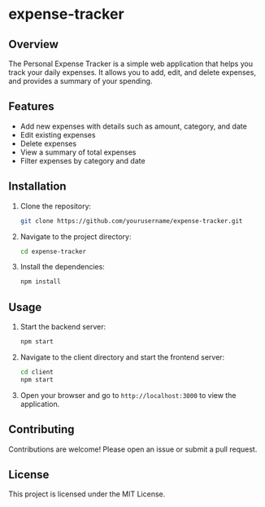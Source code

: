 # expense-tracker
## Overview
The Personal Expense Tracker is a simple web application that helps you track your daily expenses. It allows you to add, edit, and delete expenses, and provides a summary of your spending.

## Features
- Add new expenses with details such as amount, category, and date
- Edit existing expenses
- Delete expenses
- View a summary of total expenses
- Filter expenses by category and date

## Installation
1. Clone the repository:
    ```bash
    git clone https://github.com/yourusername/expense-tracker.git
    ```
2. Navigate to the project directory:
    ```bash
    cd expense-tracker
    ```
3. Install the dependencies:
    ```bash
    npm install
    ```

## Usage
1. Start the backend server:
    ```bash
    npm start
    ```
2. Navigate to the client directory and start the frontend server:
    ```bash
    cd client
    npm start
    ```
3. Open your browser and go to `http://localhost:3000` to view the application.

## Contributing
Contributions are welcome! Please open an issue or submit a pull request.

## License
This project is licensed under the MIT License.

